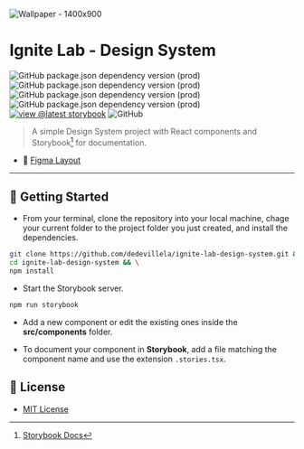![Wallpaper - 1400x900](https://user-images.githubusercontent.com/3102096/195853582-f3868ef2-5538-4d53-859b-18fcdc7546e5.png)

# Ignite Lab - Design System

![GitHub package.json dependency version (prod)](https://img.shields.io/github/package-json/dependency-version/dedevillela/ignite-lab-design-system/react?logo=react) ![GitHub package.json dependency version (prod)](https://img.shields.io/github/package-json/dependency-version/dedevillela/ignite-lab-design-system/axios?logo=axios) ![GitHub package.json dependency version (prod)](https://img.shields.io/github/package-json/dependency-version/dedevillela/ignite-lab-design-system/clsx) ![GitHub package.json dependency version (prod)](https://img.shields.io/github/package-json/dependency-version/dedevillela/ignite-lab-design-system/phosphor-react) [![view @latest storybook][sb-badge]][gh-repo] ![GitHub](https://img.shields.io/github/license/dedevillela/ignite-lab-design-system)

> A simple Design System project with React components and Storybook[^sb] for documentation.

- 🔖 [Figma Layout](https://www.figma.com/file/KdO1qbMcFGJdyhRUMh1W2t/Ignite-Lab-Design-System?node-id=1%3A2)

---

## 🚀 Getting Started

- From your terminal, clone the repository into your local machine, chage your current folder to the project folder you just created, and install the dependencies.

```sh
git clone https://github.com/dedevillela/ignite-lab-design-system.git && \
cd ignite-lab-design-system && \
npm install
```

- Start the Storybook server.

```sh
npm run storybook
```

- Add a new component or edit the existing ones inside the **src/components** folder.

- To document your component in **Storybook**, add a file matching the component name and use the extension `.stories.tsx`.

## :memo: License

- [MIT License](LICENSE)

[^sb]: [Storybook Docs](https://storybook.js.org/)

[gh-repo]: https://github.com/dedevillela/ignite-lab-design-system/tree/master

[sb-badge]: https://img.shields.io/badge/view%20%40latest-storybook-ff4785
